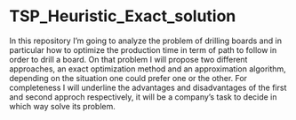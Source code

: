 # TSP_Heuristic_Exact_solution

In this repository I’m going to analyze the problem of drilling boards and in particular
how to optimize the production time in term of path to follow in order
to drill a board. 
On that problem I will propose two different approaches, an
exact optimization method and an approximation algorithm, depending on the
situation one could prefer one or the other. 
For completeness I will underline
the advantages and disadvantages of the first and second approch respectively,
it will be a company’s task to decide in which way solve its problem.
